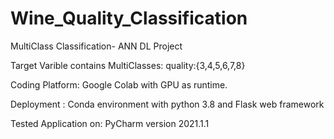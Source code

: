 # Wine_Quality_Classification
MultiClass Classification- ANN DL Project

Target Varible contains MultiClasses: quality:{3,4,5,6,7,8}

Coding Platform: Google Colab with GPU as runtime.

Deployment : Conda environment with python 3.8 and Flask web framework

Tested Application on: PyCharm version 2021.1.1
